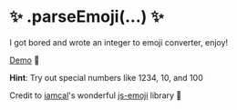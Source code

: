 # :sparkles: .parseEmoji(...) :sparkles:

I got bored and wrote an integer to emoji converter, enjoy!

[Demo](http://jasdev.github.io/parseEmoji/) :raised_hands:

**Hint**: Try out special numbers like 1234, 10, and 100

Credit to [iamcal](https://twitter.com/iamcal/)'s wonderful [js-emoji](https://github.com/iamcal/js-emoji) library :clap:

